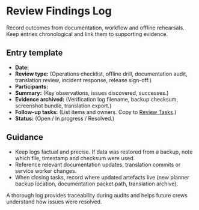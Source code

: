 # Review Findings Log

Record outcomes from documentation, workflow and offline rehearsals. Keep entries
chronological and link them to supporting evidence.

## Entry template

- **Date:**
- **Review type:** (Operations checklist, offline drill, documentation audit,
  translation review, incident response, release sign-off.)
- **Participants:**
- **Summary:** (Key observations, issues discovered, successes.)
- **Evidence archived:** (Verification log filename, backup checksum, screenshot
  bundle, translation export.)
- **Follow-up tasks:** (List items and owners. Copy to
  [Review Tasks](review-tasks-2025-02-07.md).)
- **Status:** (Open / In progress / Resolved.)

## Guidance

- Keep logs factual and precise. If data was restored from a backup, note which
  file, timestamp and checksum were used.
- Reference relevant documentation updates, translation commits or service worker
  changes.
- When closing tasks, record where updated artefacts live (new planner backup
  location, documentation packet path, translation archive).

A thorough log provides traceability during audits and helps future crews
understand how issues were resolved.
